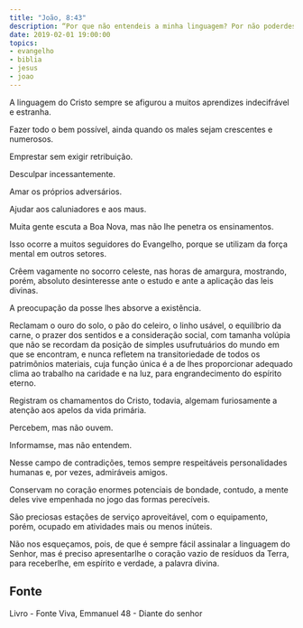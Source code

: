 ```yaml
---
title: "João, 8:43"
description: “Por que não entendeis a minha linguagem? Por não poderdes ouvir a minha palavra.” Jesus
date: 2019-02-01 19:00:00
topics: 
- evangelho
- biblia
- jesus
- joao
---
```


A linguagem do Cristo sempre se afigurou a muitos aprendizes indecifrável
e estranha.

Fazer todo o bem possível, ainda quando os males sejam crescentes e
numerosos.

Emprestar sem exigir retribuição.

Desculpar incessantemente.

Amar os próprios adversários.

Ajudar aos caluniadores e aos maus.

Muita gente escuta a Boa Nova, mas não lhe penetra os ensinamentos.

Isso ocorre a muitos seguidores do Evangelho, porque se utilizam da força
mental em outros setores.

Crêem vagamente no socorro celeste, nas horas de amargura, mostrando,
porém, absoluto desinteresse ante o estudo e ante a aplicação das leis divinas.

A preocupação da posse lhes absorve a existência.

Reclamam o ouro do solo, o pão do celeiro, o linho usável, o equilíbrio da
carne, o prazer dos sentidos e a consideração social, com tamanha volúpia que não
se recordam da posição de simples usufrutuários do mundo em que se encontram, e
nunca refletem na transitoriedade de todos os patrimônios materiais, cuja função
única é a de lhes proporcionar adequado clima ao trabalho na caridade e na luz, para
engrandecimento do espírito eterno.

Registram os chamamentos do Cristo, todavia, algemam furiosamente a
atenção aos apelos da vida primária.

Percebem, mas não ouvem.

Informam­se, mas não entendem.

Nesse campo de contradições, temos sempre respeitáveis personalidades
humanas e, por vezes, admiráveis amigos.

Conservam no coração enormes potenciais de bondade, contudo, a mente
deles vive empenhada no jogo das formas perecíveis.

São preciosas estações de serviço aproveitável, com o equipamento, porém,
ocupado em atividades mais ou menos inúteis.

Não nos esqueçamos, pois, de que é sempre fácil assinalar a linguagem do
Senhor, mas é preciso apresentar­lhe o coração vazio de resíduos da Terra, para
receber­lhe, em espírito e verdade, a palavra divina.


## Fonte
Livro - Fonte Viva, Emmanuel
48 - Diante do senhor
